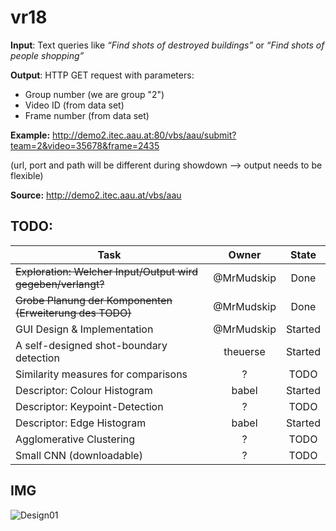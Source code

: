 # vr18
**Input**: Text queries like *“Find shots of destroyed buildings”* or *“Find shots of people shopping”*

**Output**: HTTP GET request with parameters:
* Group number (we are group "2")
* Video ID (from data set)
* Frame number (from data set)

**Example:** http://demo2.itec.aau.at:80/vbs/aau/submit?team=2&video=35678&frame=2435

(url, port and path will be different during showdown --> output needs to be flexible)

**Source:** http://demo2.itec.aau.at/vbs/aau


## TODO:
| Task | Owner | State
|--|:--:|:--:|
|~~Exploration: Welcher Input/Output wird gegeben/verlangt?~~| @MrMudskip | Done
|~~Grobe Planung der Komponenten (Erweiterung des TODO)~~ | @MrMudskip | Done
|GUI Design & Implementation |@MrMudskip| Started
|A self-designed shot-boundary detection | theuerse | Started
|Similarity measures for comparisons |?| TODO
|Descriptor: Colour Histogram | babel | Started
|Descriptor: Keypoint-Detection |?| TODO
|Descriptor: Edge Histogram | babel | Started
|Agglomerative Clustering|?| TODO
|Small CNN (downloadable)|?| TODO


## IMG
![Design01](https://github.com/theuerse/vr18/blob/1ec8988db8852e3b227385d951201ffa09c0abf4/img/VR_proj_Design_01.png "Design01")
